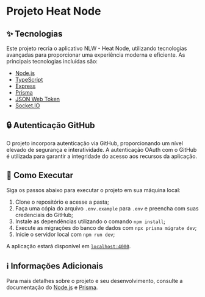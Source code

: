 # Projeto Heat Node

## ✨ Tecnologias

Este projeto recria o aplicativo NLW - Heat Node, utilizando tecnologias avançadas para proporcionar uma experiência moderna e eficiente. As principais tecnologias incluídas são:

- [Node.js](https://nodejs.org/)
- [TypeScript](https://www.typescriptlang.org/)
- [Express](https://expressjs.com/pt-br/)
- [Prisma](https://www.prisma.io/)
- [JSON Web Token](https://jwt.io/)
- [Socket.IO](https://socket.io/)

## 🔒 Autenticação GitHub

O projeto incorpora autenticação via GitHub, proporcionando um nível elevado de segurança e interatividade. A autenticação OAuth com o GitHub é utilizada para garantir a integridade do acesso aos recursos da aplicação.

## 🚀 Como Executar

Siga os passos abaixo para executar o projeto em sua máquina local:

1. Clone o repositório e acesse a pasta;
2. Faça uma cópia do arquivo `.env.example` para `.env` e preencha com suas credenciais do GitHub;
3. Instale as dependências utilizando o comando `npm install`;
4. Execute as migrações do banco de dados com `npx prisma migrate dev`;
5. Inicie o servidor local com `npm run dev`;

A aplicação estará disponível em [`localhost:4000`](http://localhost:4000).

## ℹ️ Informações Adicionais

Para mais detalhes sobre o projeto e seu desenvolvimento, consulte a documentação do [Node.js](https://nodejs.org/) e [Prisma](https://www.prisma.io/).
